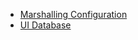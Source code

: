 
 - [Marshalling Configuration](developer-configuration-marshalling.md)
 - [UI Database](developer-ui-db.md)
